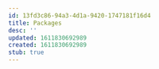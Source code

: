```yaml
---
id: 13fd3c86-94a3-4d1a-9420-1747181f16d4
title: Packages
desc: ''
updated: 1611830692989
created: 1611830692989
stub: true
---
```



